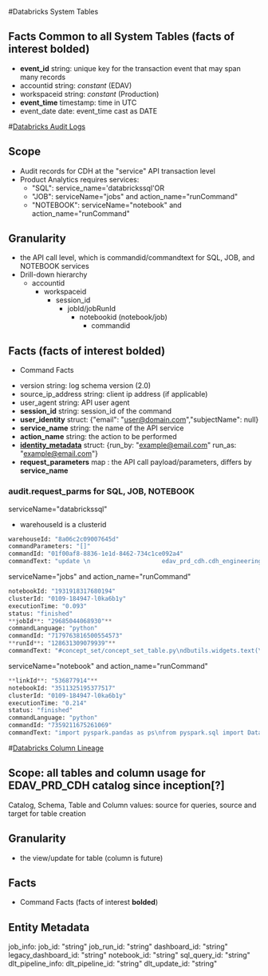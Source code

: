 #Databricks System Tables 
## Facts Common to all System Tables (facts of interest **bolded**)
  - **event_id** string: unique key for the transaction event that may span many records
  - accountid string: *constant* (EDAV)
  - workspaceid string: *constant* (Production)
  - **event_time** timestamp: time in UTC
  - event_date date: event_time cast as DATE 

#[Databricks Audit Logs](https://learn.microsoft.com/en-us/azure/databricks/admin/system-tables/audit-logs)

## Scope
* Audit records for CDH at the "service" API transaction level
* Product Analytics requires services:
  - "SQL": service_name='databrickssql'OR
  - "JOB": serviceName="jobs" and action_name="runCommand"
  - "NOTEBOOK": serviceName="notebook" and action_name="runCommand"
## Granularity
* the API call level, which is commandid/commandtext for SQL, JOB, and NOTEBOOK services
* Drill-down hierarchy
  * accountid
    * workspaceid
      * session_id
        * jobId/jobRunId
          * notebookid (notebook/job)
            * commandid 
## Facts (facts of interest **bolded**)
*  Command Facts 
  - version string: log schema version (2.0)
  - source_ip_address string: client ip address (if applicable)
  - user_agent string: API user agent
  - **session_id** string: session_id of the command
  - **user_identity** struct: {"email": "user@domain.com","subjectName": null}
  - **service_name** string: the name of the API service
  - **action_name** string: the action to be performed
  - **[identity_metadata](https://learn.microsoft.com/en-us/azure/databricks/compute/group-access#audit-group)** struct: {run_by: "example@email.com" run_as: "example@email.com"}
  - **request_parameters** map : the API call payload/parameters, differs by **service_name**

### audit.request_parms for SQL, JOB, NOTEBOOK
serviceName="databrickssql"
* warehouseId is a clusterid
```python
warehouseId: "8a06c2c09007645d"
commandParameters: "[]"
commandId: "01f00af8-8836-1e1d-8462-734c1ce092a4"
commandText: "update \n                    edav_prd_cdh.cdh_engineering.etl_workflow_service_scheduled\n                    set processed_id = '555072ee9319490a9908252bec3375f9', last_updated_date_utc = now()\n                    where request_id in (select request_id \n                                         from edav_prd_cdh.cdh_engineering.etl_workflow_service_scheduled \n                                         where from_utc_timestamp(now(), 'US/Eastern') > prevent_run_window_end_time_et\n                                         and processed_id is null\n                                         );\n                     "
```

serviceName="jobs" and action_name="runCommand"
```python
notebookId: "1931918317680194"
clusterId: "0109-184947-l0ka6b1y"
executionTime: "0.093"
status: "finished"
**jobId**: "29685044068930"**
commandLanguage: "python"
commandId: "7179763816500554573"
**runId**: "128631309079939"**
commandText: "#concept_set/concept_set_table.py\ndbutils.widgets.text(\"SRC_CATALOG\",defaultValue=\"edav_prd_cdh\")\nSRC_CATALOG=dbutils.widgets.get(\"SRC_CATALOG\")\ndbutils.widgets.text('SRC_SCHEMA',defaultValue='cdh_truveta_lava_dev')\nSRC_SCHEMA=dbutils.widgets.get('SRC_SCHEMA')\n\ndbutils.widgets.text(\"CATALOG\",defaultValue=\"edav_prd_cdh\")\nCATALOG=dbutils.widgets.get(\"CATALOG\")\ndbutils.widgets.text('SCHEMA',defaultValue='cdh_ml')\nSCHEMA=dbutils.widgets.get('SCHEMA')\n"
```

serviceName="notebook" and action_name="runCommand"
```python
**linkId**: "536877914"**
notebookId: "3511325195377517"
clusterId: "0109-184947-l0ka6b1y"
executionTime: "0.214"
status: "finished"
commandLanguage: "python"
commandId: "7359211675261069"
commandText: "import pyspark.pandas as ps\nfrom pyspark.sql import DataFrame\nimport pandas as p\n\n#pd=spark.sql(\"\"\"select * from cdh_truveta.condition limit 10 \"\"\")\ng=spark.table(\"cdh_truveta.condition\").limit(100)\n#p=ps.DataFrame(pd)\n#tb=spark.read.table(\"cdh_truveta.condition\")\n#tb.createOrReplaceTempView(\"dt\")\n\nx=isinstance(g, p.DataFrame)"
```

#[Databricks Column Lineage](https://learn.microsoft.com/en-us/azure/databricks/admin/system-tables/lineage#column-lineage-table)
## Scope: all tables and column usage for EDAV_PRD_CDH catalog since inception[?]
Catalog, Schema, Table and Column values: source for queries, source and target for table creation
## Granularity
* the view/update for table (column is future)
## Facts
*  Command Facts (facts of interest **bolded**)




## Entity Metadata
job_info:
  job_id: "string"
  job_run_id: "string"
dashboard_id: "string"
legacy_dashboard_id: "string"
notebook_id: "string"
sql_query_id: "string"
dlt_pipeline_info:
  dlt_pipeline_id: "string"
  dlt_update_id: "string"